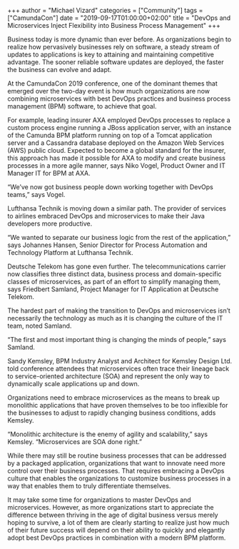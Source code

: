 +++
author = "Michael Vizard"
categories = ["Community"]
tags = ["CamundaCon"]
date = "2019-09-17T01:00:00+02:00"
title = "DevOps and Microservices Inject Flexibility into Business Process Management"
+++

Business today is more dynamic than ever before. As organizations begin to realize how pervasively businesses rely on software, a steady stream of updates to applications is key to attaining and maintaining competitive advantage. The sooner reliable software updates are deployed, the faster the business can evolve and adapt.

<!--more-->
At the CamundaCon 2019 conference, one of the dominant themes that emerged over the two-day event is how much organizations are now combining microservices with best DevOps practices and business process management (BPM) software, to achieve that goal.

For example, leading insurer AXA employed DevOps processes to replace a custom process engine running a JBoss application server, with an instance of the Camunda BPM platform running on top of a Tomcat application server and a Cassandra database deployed on the Amazon Web Services (AWS) public cloud.
Expected to become a global standard for the insurer, this approach has made it possible for AXA to modify and create business processes in a more agile manner, says Niko Vogel, Product Owner and IT Manager IT for BPM at AXA.

“We’ve now got business people down working together with DevOps teams,” says Vogel.

Lufthansa Technik is moving down a similar path. The provider of services to airlines embraced DevOps and microservices to make their Java developers more productive.

“We wanted to separate our business logic from the rest of the application,” says Johannes Hansen, Senior Director for Process Automation and Technology Platform at Lufthansa Technik.

Deutsche Telekom has gone even further. The telecommunications carrier now classifies three distinct data, business process and domain-specific classes of microservices, as part of an effort to simplify managing them, says Friedbert Samland, Project Manager for IT Application at Deutsche Telekom.

The hardest part of making the transition to DevOps and microservices isn’t necessarily the technology as much as it is changing the culture of the IT team, noted Samland.

“The first and most important thing is changing the minds of people,” says Samland.

Sandy Kemsley, BPM Industry Analyst and Architect for Kemsley Design Ltd. told conference attendees that microservices often trace their lineage back to service-oriented architecture (SOA) and represent the only way to dynamically scale applications up and down.

Organizations need to embrace microservices as the means to break up monolithic applications that have proven themselves to be too inflexible for the businesses to adjust to rapidly changing business conditions, adds Kemsley.

“Monolithic architecture is the enemy of agility and scalability,” says Kemsley. “Microservices are SOA done right.”

While there may still be routine business processes that can be addressed by a packaged application, organizations that want to innovate need more control over their business processes. That requires embracing a DevOps culture that enables the organizations to customize business processes in a way that enables them to truly differentiate themselves.

It may take some time for organizations to master DevOps and microservices. However, as more organizations start to appreciate the difference between thriving in the age of digital business versus merely hoping to survive, a lot of them are clearly starting to realize just how much of their future success will depend on their ability to quickly and elegantly adopt best DevOps practices in combination with   a modern BPM platform.
